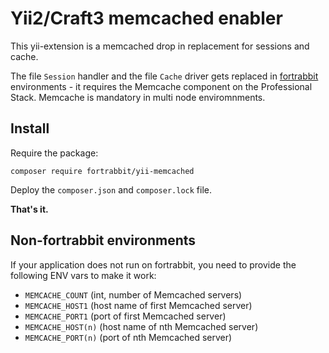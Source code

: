 # Yii2/Craft3 memcached enabler

This yii-extension is a memcached drop in replacement for sessions and cache. 

The file `Session` handler and the file `Cache` driver gets replaced in [fortrabbit](https://help.fortrabbit.com/stacks) environments - it requires the Memcache component on the Professional Stack.
Memcache is mandatory in multi node enviromnments. 

## Install

Require the package:
```
composer require fortrabbit/yii-memcached
```

Deploy the `composer.json` and `composer.lock` file.

**That's it.**

## Non-fortrabbit environments

If your application does not run on fortrabbit, you need to provide the following ENV vars to make it work:

* `MEMCACHE_COUNT` (int, number of Memcached servers)
* `MEMCACHE_HOST1` (host name of first Memcached server)
* `MEMCACHE_PORT1` (port of first Memcached server)
* `MEMCACHE_HOST(n)` (host name of nth Memcached server)
* `MEMCACHE_PORT(n)` (port of nth Memcached server)

